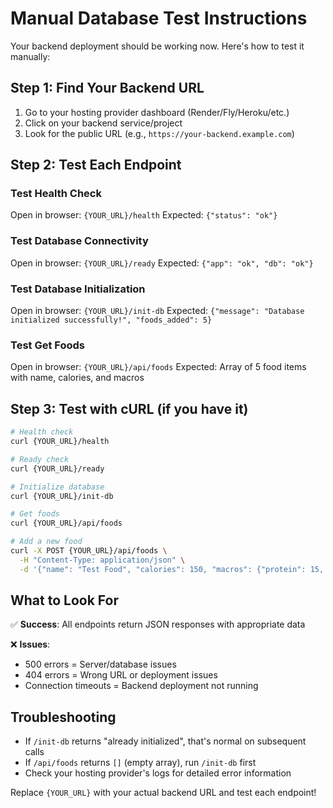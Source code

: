 # Manual Database Test Instructions

Your backend deployment should be working now. Here's how to test it manually:

## Step 1: Find Your Backend URL

1. Go to your hosting provider dashboard (Render/Fly/Heroku/etc.)
2. Click on your backend service/project
3. Look for the public URL (e.g., `https://your-backend.example.com`)

## Step 2: Test Each Endpoint

### Test Health Check

Open in browser: `{YOUR_URL}/health`
Expected: `{"status": "ok"}`

### Test Database Connectivity

Open in browser: `{YOUR_URL}/ready`
Expected: `{"app": "ok", "db": "ok"}`

### Test Database Initialization

Open in browser: `{YOUR_URL}/init-db`
Expected: `{"message": "Database initialized successfully!", "foods_added": 5}`

### Test Get Foods

Open in browser: `{YOUR_URL}/api/foods`
Expected: Array of 5 food items with name, calories, and macros

## Step 3: Test with cURL (if you have it)

```bash
# Health check
curl {YOUR_URL}/health

# Ready check  
curl {YOUR_URL}/ready

# Initialize database
curl {YOUR_URL}/init-db

# Get foods
curl {YOUR_URL}/api/foods

# Add a new food
curl -X POST {YOUR_URL}/api/foods \
  -H "Content-Type: application/json" \
  -d '{"name": "Test Food", "calories": 150, "macros": {"protein": 15, "carbs": 20, "fats": 3}}'
```

## What to Look For

✅ **Success**: All endpoints return JSON responses with appropriate data

❌ **Issues**:

- 500 errors = Server/database issues
- 404 errors = Wrong URL or deployment issues
- Connection timeouts = Backend deployment not running

## Troubleshooting

- If `/init-db` returns "already initialized", that's normal on subsequent calls
- If `/api/foods` returns `[]` (empty array), run `/init-db` first
- Check your hosting provider's logs for detailed error information

Replace `{YOUR_URL}` with your actual backend URL and test each endpoint!
